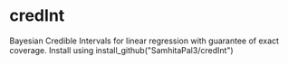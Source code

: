 # credInt
Bayesian Credible Intervals for linear regression with guarantee of exact coverage.
Install using install_github("SamhitaPal3/credInt")
